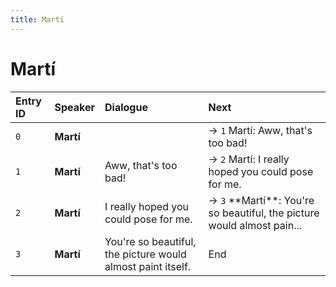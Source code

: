 ```yaml
---
title: Martí
---
```


# Martí


| Entry ID | Speaker | Dialogue | Next |
| :------- | :------ | :------- | :------------ |
| `0` | **Martí** |  | → `1` Martí: Aww, that's too bad\! |
| `1` | **Martí** | Aww, that's too bad\! | → `2` Martí: I really hoped you could pose for me\. |
| `2` | **Martí** | I really hoped you could pose for me\. | → `3` \*\*Martí\*\*: You're so beautiful, the picture would almost pain\.\.\. |
| `3` | **Martí** | You're so beautiful, the picture would almost paint itself\. | End |
